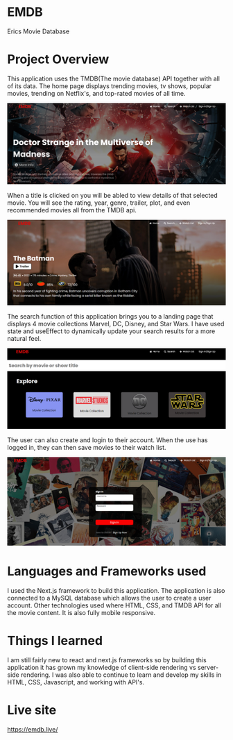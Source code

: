 # EMDB

Erics Movie Database

# Project Overview

This application uses the TMDB(The movie database) API together with all of its data. The home page displays trending movies, tv shows, popular movies, trending on Netflix's, and top-rated movies of all time.

![](/Images/Main.png)

When a title is clicked on you will be abled to view details of that selected movie. You will see the rating, year, genre, trailer, plot, and even recommended movies all from the TMDB api.

![](/Images/index.png)

The search function of this application brings you to a landing page that displays 4 movie collections Marvel, DC, Disney, and Star Wars. I have used state and useEffect to dynamically update your search results for a more natural feel.

![](/Images/search.png)

The user can also create and login to their account. When the use has logged in, they can then save movies to their watch list.

![](/Images/login.png)

# Languages and Frameworks used

I used the Next.js framework to build this application. The application is also connected to a MySQL database which allows the user to create a user account. Other technologies used where HTML, CSS, and TMDB API for all the movie content. It is also fully mobile responsive.

# Things I learned

I am still fairly new to react and next.js frameworks so by building this application it has grown my knowledge of client-side rendering vs server-side rendering. I was also able to continue to learn and develop my skills in HTML, CSS, Javascript, and working with API's.

# Live site

https://emdb.live/
